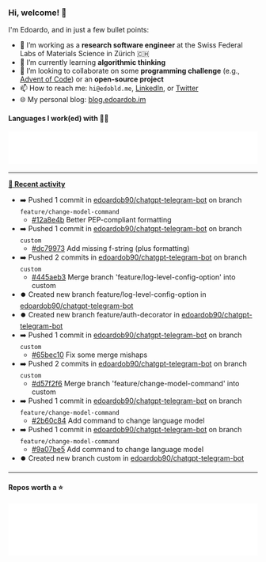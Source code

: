 ### Hi, welcome! 👋 

I'm Edoardo, and in just a few bullet points:

- 🔭 I’m working as a **research software engineer** at the Swiss Federal Labs of Materials Science in Zürich 🇨🇭
- 🌱 I’m currently learning **algorithmic thinking**
- 👯 I’m looking to collaborate on some **programming challenge** (e.g., [Advent of Code](https://github.com/edoardob90/aoc2022)) or an **open-source project**
- 📫 How to reach me: `hi@edobld.me`, [LinkedIn](https://linkedin.com/in/edobld), or [Twitter](https://twitter.com/edobld)
- 🌐 My personal blog: [blog.edoardob.im](https://blog.edoardob.im)

#### Languages I work(ed) with 👨‍💻

<img src="https://github.com/edoardob90/edoardob90/blob/main/.cache/languages.svg">

---

**[📰 Recent activity](https://github.com/edoardob90)**
* ➡️ Pushed 1 commit in [edoardob90/chatgpt-telegram-bot](https://github.com/edoardob90/chatgpt-telegram-bot) on branch `feature/change-model-command`
  * [#12a8e4b](https://github.com/edoardob90/chatgpt-telegram-bot/commit/12a8e4b) Better PEP-compliant formatting
* ➡️ Pushed 1 commit in [edoardob90/chatgpt-telegram-bot](https://github.com/edoardob90/chatgpt-telegram-bot) on branch `custom`
  * [#dc79973](https://github.com/edoardob90/chatgpt-telegram-bot/commit/dc79973) Add missing f-string (plus formatting)
* ➡️ Pushed 2 commits in [edoardob90/chatgpt-telegram-bot](https://github.com/edoardob90/chatgpt-telegram-bot) on branch `custom`
  * [#445aeb3](https://github.com/edoardob90/chatgpt-telegram-bot/commit/445aeb3) Merge branch &#39;feature/log-level-config-option&#39; into custom
* ⏺️ Created new branch feature/log-level-config-option in [edoardob90/chatgpt-telegram-bot](https://github.com/edoardob90/chatgpt-telegram-bot)
* ⏺️ Created new branch feature/auth-decorator in [edoardob90/chatgpt-telegram-bot](https://github.com/edoardob90/chatgpt-telegram-bot)
* ➡️ Pushed 1 commit in [edoardob90/chatgpt-telegram-bot](https://github.com/edoardob90/chatgpt-telegram-bot) on branch `custom`
  * [#65bec10](https://github.com/edoardob90/chatgpt-telegram-bot/commit/65bec10) Fix some merge mishaps
* ➡️ Pushed 2 commits in [edoardob90/chatgpt-telegram-bot](https://github.com/edoardob90/chatgpt-telegram-bot) on branch `custom`
  * [#d57f2f6](https://github.com/edoardob90/chatgpt-telegram-bot/commit/d57f2f6) Merge branch &#39;feature/change-model-command&#39; into custom
* ➡️ Pushed 1 commit in [edoardob90/chatgpt-telegram-bot](https://github.com/edoardob90/chatgpt-telegram-bot) on branch `feature/change-model-command`
  * [#2b60c84](https://github.com/edoardob90/chatgpt-telegram-bot/commit/2b60c84) Add command to change language model
* ➡️ Pushed 1 commit in [edoardob90/chatgpt-telegram-bot](https://github.com/edoardob90/chatgpt-telegram-bot) on branch `feature/change-model-command`
  * [#9a07be5](https://github.com/edoardob90/chatgpt-telegram-bot/commit/9a07be5) Add command to change language model
* ⏺️ Created new branch custom in [edoardob90/chatgpt-telegram-bot](https://github.com/edoardob90/chatgpt-telegram-bot)


---

#### Repos worth a ⭐

<img src="https://github.com/edoardob90/edoardob90/blob/main/.cache/stars.svg">

<!--
- ⚡ Fun fact: ...
- 🤔 I’m looking for help with ...
- 💬 Ask me about ...
-->
